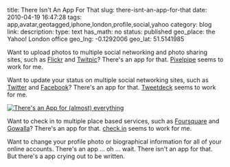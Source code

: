 title: There Isn't An App For That
slug: there-isnt-an-app-for-that
date: 2010-04-19 16:47:28
tags: app,avatar,geotagged,iphone,london,profile,social,yahoo
category: blog
link: 
description: 
type: text
has_math: no
status: published
geo_place: the Yahoo! London office
geo_lng: -0.1292006
geo_lat: 51.5141985

Want to upload photos to multiple social networking and photo sharing sites, such as [Flickr](http://www.flickr.com/photos/vicchi/ "http://www.flickr.com/photos/vicchi/") and [Twitpic](http://www.twitpic.com/photos/vicchi/ "http://www.twitpic.com/photos/vicchi/")? There's an app for that. [Pixelpipe](http://pixelpipe.com/tools "http://pixelpipe.com/tools") seems to work for me.

Want to update your status on multiple social networking sites, such as [Twitter](http://twitter.com/vicchi "http://twitter.com/vicchi") and [Facebook](https://www.facebook.com/vicchi "https://www.facebook.com/vicchi")? There's an app for that. [Tweetdeck](http://www.tweetdeck.com/ "http://www.tweetdeck.com/") seems to work for me.

<!-- TEASER_END -->

[![There's an App for (almost) everything](http://farm3.static.flickr.com/2264/4510177631_75d1172145_d.jpg)](http://www.flickr.com/photos/vicchi/4510177631/ "There's an App for (almost) everything")

Want to check in to multiple place based services, such as [Foursquare](http://foursquare.com/user/vicchi "http://foursquare.com/user/vicchi") and [Gowalla](http://gowalla.com/users/vicchi "http://gowalla.com/users/vicchi")? There's an app for that. [check.in](http://check.in/ "http://check.in/") seems to work for me.

Want to change your profile photo or biographical information for all of your online accounts. There's an app ... oh ... wait. There isn't an app for that. But there's a app crying out to be written.




